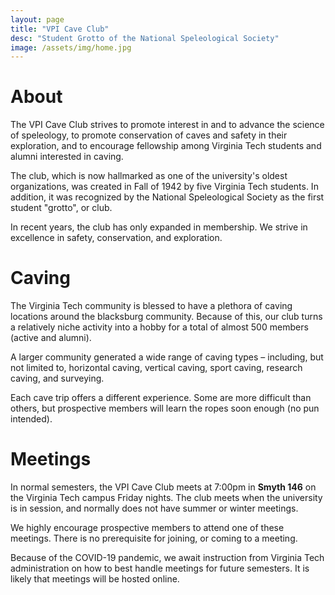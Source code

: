 ```yaml
---
layout: page
title: "VPI Cave Club"
desc: "Student Grotto of the National Speleological Society"
image: /assets/img/home.jpg
---
```


# About

The VPI Cave Club strives to promote interest in and to advance the science of speleology, to promote conservation of caves and safety in their exploration, and to encourage fellowship among Virginia Tech students and alumni interested in caving.

The club, which is now hallmarked as one of the university's oldest organizations, was created in Fall of 1942 by five Virginia Tech students. In addition, it was recognized by the National Speleological Society as the first student "grotto", or club.

In recent years, the club has only expanded in membership. We strive in excellence in safety, conservation, and exploration.

# Caving

The Virginia Tech community is blessed to have a plethora of caving locations around the blacksburg community. Because of this, our club turns a relatively niche activity into a hobby for a total of almost 500 members (active and alumni).

A larger community generated a wide range of caving types – including, but not limited to, horizontal caving, vertical caving, sport caving, research caving, and surveying.

Each cave trip offers a different experience. Some are more difficult than others, but prospective members will learn the ropes soon enough (no pun intended).

# Meetings

In normal semesters, the VPI Cave Club meets at 7:00pm in **Smyth 146** on the Virginia Tech campus Friday nights. The club meets when the university is in session, and normally does not have summer or winter meetings.

We highly encourage prospective members to attend one of these meetings. There is no prerequisite for joining, or coming to a meeting.

Because of the COVID-19 pandemic, we await instruction from Virginia Tech administration on how to best handle meetings for future semesters. It is likely that meetings will be hosted online.